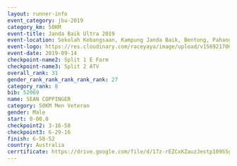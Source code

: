 ```yaml
---
layout: runner-info 
event_category: jbu-2019 
category_km: 50KM 
event-title: Janda Baik Ultra 2019 
event-location: Sekolah Kebangsaan, Kampung Janda Baik, Bentong, Pahang, Malaysia 
event-logo: https://res.cloudinary.com/raceyaya/image/upload/v1569217009/logo/janda-baik_vch1pc.jpg 
event-date: 2019-09-14 
checkpoint-name2: Split 1 E Farm 
checkpoint-name3: Split 2 ATV 
overall_rank: 31
gender_rank_rank_rank_rank_rank: 27
category_rank: 8
bib: 52069
name: SEAN COPPINGER
category: 50KM Men Veteran
gender: Male
start: 0-00.0
checkpoint2: 3-16-58
checkpoint3: 6-29-16
finish: 6-58-52
country: Australia
cerrtificate: https://drive.google.com/file/d/17z-rEZCxKZauzJestp109SSg01RdR5AY/view?usp=sharing
---
```

